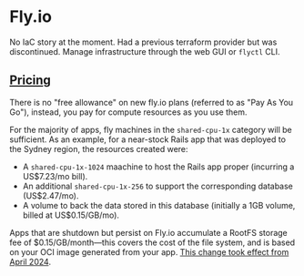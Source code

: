 # Fly.io

No IaC story at the moment. Had a previous terraform provider but was discontinued. Manage infrastructure through the web GUI or `flyctl` CLI.

## [Pricing][1]

There is no "free allowance" on new fly.io plans (referred to as "Pay As You Go"), instead, you pay for compute resources as you use them.

For the majority of apps, fly machines in the `shared-cpu-1x` category will be sufficient.
As an example, for a near-stock Rails app that was deployed to the Sydney region, the resources created were:

* A `shared-cpu-1x-1024` maachine to host the Rails app proper (incurring a US$7.23/mo bill).
* An additional `shared-cpu-1x-256` to support the corresponding database (US$2.47/mo).
* A volume to back the data stored in this database (initially a 1GB volume, billed at US$0.15/GB/mo).

Apps that are shutdown but persist on Fly.io accumulate a RootFS storage fee of $0.15/GB/month—this covers the cost of the file system, and is based on your OCI image generated from your app.
[This change took effect from April 2024][2].

[1]: https://fly.io/docs/about/pricing/
[2]: https://community.fly.io/t/we-are-going-to-start-collecting-charges-for-stopped-machines-rootfs-starting-april-25th/17825
